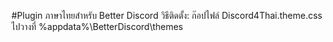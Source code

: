 #Plugin ภาษาไทยสำหรับ Better Discord
วิธีติดตั้ง: ก๊อปไฟล์ Discord4Thai.theme.css ไปวางที่ %appdata%\BetterDiscord\themes

